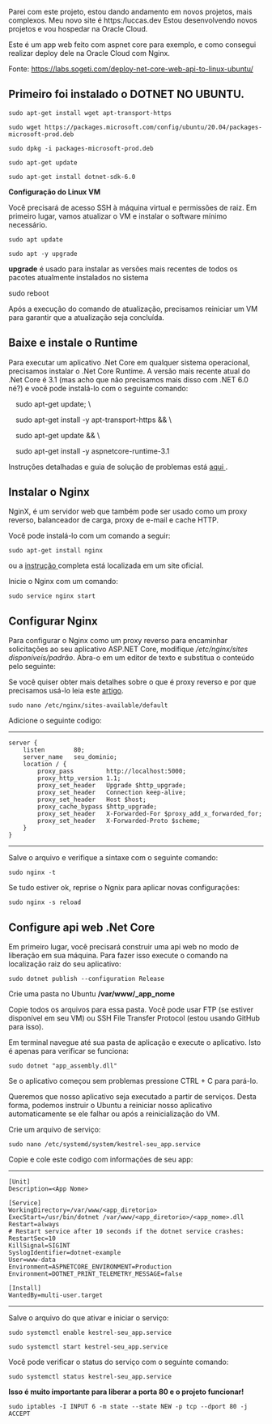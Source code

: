 Parei com este projeto, estou dando andamento em novos projetos, mais complexos. Meu novo site é https:/luccas.dev
Estou desenvolvendo novos projetos e vou hospedar na Oracle Cloud.

Este é um app web feito com aspnet core para exemplo, e como consegui realizar deploy dele na Oracle Cloud com Nginx.

Fonte: https://labs.sogeti.com/deploy-net-core-web-api-to-linux-ubuntu/
 
## **Primeiro foi instalado o DOTNET NO UBUNTU.**

<pre><code>sudo apt-get install wget apt-transport-https</code></pre>
<pre><code>sudo wget https://packages.microsoft.com/config/ubuntu/20.04/packages-microsoft-prod.deb</code></pre>
<pre><code>sudo dpkg -i packages-microsoft-prod.deb</code></pre>
<pre><code>sudo apt-get update</code></pre>
<pre><code>sudo apt-get install dotnet-sdk-6.0</code></pre>

**Configuração do Linux VM**

Você precisará de acesso SSH à máquina virtual e permissões de raiz. Em primeiro lugar, vamos atualizar o VM e instalar o software mínimo necessário. 

<pre><code>sudo apt update</code></pre>
<pre><code>sudo apt -y upgrade</code></pre>



**upgrade** é usado para instalar as versões mais recentes de todos os pacotes atualmente instalados no sistema 

sudo reboot

Após a execução do comando de atualização, precisamos reiniciar um VM para garantir que a atualização seja concluída. 
## **Baixe e instale o Runtime** 
Para executar um aplicativo .Net Core em qualquer sistema operacional, precisamos instalar o .Net Core Runtime. A versão mais recente atual do .Net Core é 3.1 (mas acho que não precisamos mais disso com .NET 6.0 né?) e você pode instalá-lo com o seguinte comando: 


`  `sudo apt-get update; \

`  `sudo apt-get install -y apt-transport-https && \

`  `sudo apt-get update && \

`  `sudo apt-get install -y aspnetcore-runtime-3.1

Instruções detalhadas e guia de solução de problemas está [aqui ](https://docs.microsoft.com/en-gb/dotnet/core/install/linux-ubuntu). 
## **Instalar o Nginx** 
NginX, é um servidor web que também pode ser usado como um proxy reverso, balanceador de carga, proxy de e-mail e cache HTTP. 

Você pode instalá-lo com um comando a seguir: 

<pre><code>sudo apt-get install nginx</code></pre>


ou a [instrução ](https://www.nginx.com/resources/wiki/start/topics/tutorials/install/#official-debian-ubuntu-packages)completa está localizada em um site oficial. 

Inicie o Nginx com um comando: 

<pre><code>sudo service nginx start</code></pre>

## **Configurar Nginx** 
Para configurar o Nginx como um proxy reverso para encaminhar solicitações ao seu aplicativo ASP.NET Core, modifique */etc/nginx/sites disponíveis/padrão*. Abra-o em um editor de texto e substitua o conteúdo pelo seguinte: 

Se você quiser obter mais detalhes sobre o que é proxy reverso e por que precisamos usá-lo leia este [artigo](https://en.wikipedia.org/wiki/Reverse_proxy). 

<pre><code>sudo nano /etc/nginx/sites-available/default</code></pre>


Adicione o seguinte codigo: 
<hr>

<pre><code>server {
    listen        80;
    server_name   seu_dominio;
    location / {
        proxy_pass         http://localhost:5000;
        proxy_http_version 1.1;
        proxy_set_header   Upgrade $http_upgrade;
        proxy_set_header   Connection keep-alive;
        proxy_set_header   Host $host;
        proxy_cache_bypass $http_upgrade;
        proxy_set_header   X-Forwarded-For $proxy_add_x_forwarded_for;
        proxy_set_header   X-Forwarded-Proto $scheme;
    }
}</code></pre>

<hr>
Salve o arquivo e verifique a sintaxe com o seguinte comando: 

<pre><code>sudo nginx -t</code></pre>

Se tudo estiver ok, reprise o Ngnix para aplicar novas configurações: 

<pre><code>sudo nginx -s reload</code></pre>

## **Configure api web .Net Core** 
Em primeiro lugar, você precisará construir uma api web no modo de liberação em sua máquina. Para fazer isso execute o comando na localização raiz do seu aplicativo: 

<pre><code>sudo dotnet publish --configuration Release</code></pre>

Crie uma pasta no Ubuntu **/var/www/\_app\_nome**

Copie todos os arquivos para essa pasta. Você pode usar FTP (se estiver disponível em seu VM) ou SSH File Transfer Protocol (estou usando GitHub para isso). 

Em terminal navegue até sua pasta de aplicação e execute o aplicativo. Isto é apenas para verificar se funciona: 

<pre><code>sudo dotnet "app_assembly.dll"</code></pre>

Se o aplicativo começou sem problemas pressione CTRL + C para pará-lo. 

Queremos que nosso aplicativo seja executado a partir de serviços. Desta forma, podemos instruir o Ubuntu a reiniciar nosso aplicativo automaticamente se ele falhar ou após a reinicialização do VM. 

Crie um arquivo de serviço: 

<pre><code>sudo nano /etc/systemd/system/kestrel-seu_app.service</code></pre>

Copie e cole este codigo com informações de seu app:

<hr>

<pre class="wp-block-code"><code>[Unit]
Description=&lt;App Nome&gt;

[Service]
WorkingDirectory=/var/www/&lt;app_diretorio&gt;
ExecStart=/usr/bin/dotnet /var/www/&lt;app_diretorio&gt;/&lt;app_nome&gt;.dll
Restart=always
# Restart service after 10 seconds if the dotnet service crashes:
RestartSec=10
KillSignal=SIGINT
SyslogIdentifier=dotnet-example
User=www-data
Environment=ASPNETCORE_ENVIRONMENT=Production
Environment=DOTNET_PRINT_TELEMETRY_MESSAGE=false

[Install]
WantedBy=multi-user.target</code></pre>

<hr>
Salve o arquivo do que ativar e iniciar o serviço: 

<pre><code>sudo systemctl enable kestrel-seu_app.service</code></pre>

<pre><code>sudo systemctl start kestrel-seu_app.service</code></pre>

Você pode verificar o status do serviço com o seguinte comando: 

<pre><code>sudo systemctl status kestrel-seu_app.service</code></pre>

**Isso é muito importante para liberar a porta 80 e o projeto funcionar!**

<pre><code>sudo iptables -I INPUT 6 -m state --state NEW -p tcp --dport 80 -j ACCEPT</code></pre>
